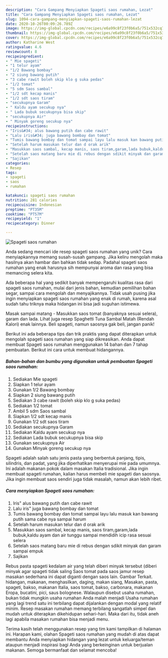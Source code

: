 ```yaml
---
description: "Cara Gampang Menyiapkan Spageti saos rumahan, Lezat"
title: "Cara Gampang Menyiapkan Spageti saos rumahan, Lezat"
slug: 1094-cara-gampang-menyiapkan-spageti-saos-rumahan-lezat
date: 2020-10-26T00:09:26.789Z
image: https://img-global.cpcdn.com/recipes/e6a99c8f23f0b6a5/751x532cq70/spageti-saos-rumahan-foto-resep-utama.jpg
thumbnail: https://img-global.cpcdn.com/recipes/e6a99c8f23f0b6a5/751x532cq70/spageti-saos-rumahan-foto-resep-utama.jpg
cover: https://img-global.cpcdn.com/recipes/e6a99c8f23f0b6a5/751x532cq70/spageti-saos-rumahan-foto-resep-utama.jpg
author: Katharine West
ratingvalue: 4.6
reviewcount: 8
recipeingredient:
- " Mie spageti"
- "1 telur ayam"
- "1/2 Bawang bombay"
- "2 siung bawang putih"
- "3 cabe rawit boleh skip klo g suka pedas"
- "1/2 tomat"
- "5 sdm Saos sambal"
- "1/2 sdt kecap manis"
- "1/2 sdt saos tiram"
- "secukupnya Garam"
- " Kaldu ayam secukup nya"
- " Lada bubuk secukupnya bisa skip"
- "secukupnya Air"
- " Minyak goreng secukup nya"
recipeinstructions:
- "Iris&#34; alus bawang putih dan cabe rawit"
- "Lalu iris&#34; juga bawang bombay dan tomat"
- "Tumis bawang bombay dan tomat sampai layu lalu masuk kan bawang putih sama cabe nya sampai harum"
- "Setelah harum masukan telur dan d orak arik"
- "Masukkan saos sambal, kecap manis, saos tiram,garam,lada bubuk,kaldu ayam dan air tunggu sampai mendidih icip rasa sesuai selera"
- "Setelah saos matang baru mie di rebus dengan sdikit minyak dan garam sampai empuk"
- "Sajikan"
categories:
- Resep
tags:
- spageti
- saos
- rumahan

katakunci: spageti saos rumahan 
nutrition: 281 calories
recipecuisine: Indonesian
preptime: "PT35M"
cooktime: "PT57M"
recipeyield: "1"
recipecategory: Dinner

---
```



![Spageti saos rumahan](https://img-global.cpcdn.com/recipes/e6a99c8f23f0b6a5/751x532cq70/spageti-saos-rumahan-foto-resep-utama.jpg)

Anda sedang mencari ide resep spageti saos rumahan yang unik? Cara menyiapkannya memang susah-susah gampang. Jika keliru mengolah maka hasilnya akan hambar dan bahkan tidak sedap. Padahal spageti saos rumahan yang enak harusnya sih mempunyai aroma dan rasa yang bisa memancing selera kita.

Ada beberapa hal yang sedikit banyak mempengaruhi kualitas rasa dari spageti saos rumahan, mulai dari jenis bahan, kemudian pemilihan bahan segar, sampai cara mengolah dan menyajikannya. Tidak usah pusing jika ingin menyiapkan spageti saos rumahan yang enak di rumah, karena asal sudah tahu triknya maka hidangan ini bisa jadi suguhan istimewa.

Masak sampai matang - Masukkan saos tomat (banyaknya sesuai selera), garam dan lada. Lihat juga resep Spaghetti Tuna Sambal Matah (Rendah Kalori) enak lainnya. Beli spageti, namun saosnya gak beli, jangan panik!


Berikut ini ada beberapa tips dan trik praktis yang dapat diterapkan untuk mengolah spageti saos rumahan yang siap dikreasikan. Anda dapat membuat Spageti saos rumahan menggunakan 14 bahan dan 7 tahap pembuatan. Berikut ini cara untuk membuat hidangannya.

<!--inarticleads1-->

##### Bahan-bahan dan bumbu yang digunakan untuk pembuatan Spageti saos rumahan:

1. Sediakan  Mie spageti
1. Siapkan 1 telur ayam
1. Gunakan 1/2 Bawang bombay
1. Siapkan 2 siung bawang putih
1. Sediakan 3 cabe rawit (boleh skip klo g suka pedas)
1. Sediakan 1/2 tomat
1. Ambil 5 sdm Saos sambal
1. Siapkan 1/2 sdt kecap manis
1. Gunakan 1/2 sdt saos tiram
1. Sediakan secukupnya Garam
1. Sediakan  Kaldu ayam secukup nya
1. Sediakan  Lada bubuk secukupnya bisa skip
1. Gunakan secukupnya Air
1. Gunakan  Minyak goreng secukup nya


Spageti adalah salah satu jenis pasta yang berbentuk panjang, tipis, silindris, dan padat, yang jika diperhatikan menyerupai mie pada umumnya. Ini adalah makanan pokok dalam masakan Italia tradisional. Jika ingin membuat spageti rumahan, kalian harus membeli mie spageti dan saosnya. Jika ingin membuat saos sendiri juga tidak masalah, namun akan lebih ribet. 

<!--inarticleads2-->

##### Cara menyiapkan Spageti saos rumahan:

1. Iris&#34; alus bawang putih dan cabe rawit
1. Lalu iris&#34; juga bawang bombay dan tomat
1. Tumis bawang bombay dan tomat sampai layu lalu masuk kan bawang putih sama cabe nya sampai harum
1. Setelah harum masukan telur dan d orak arik
1. Masukkan saos sambal, kecap manis, saos tiram,garam,lada bubuk,kaldu ayam dan air tunggu sampai mendidih icip rasa sesuai selera
1. Setelah saos matang baru mie di rebus dengan sdikit minyak dan garam sampai empuk
1. Sajikan


Rebus pasta spageti kedalam air yang telah diberi minyak tersebut (diberi minyak agar spageti tidak saling Saos tomat pada saos jamur resep masakan sederhana ini dapat diganti dengan saos lain. Gambar Terkait. hidangan, makanan, menghasilkan, daging, makan siang, Masakan, pasta, spageti, bakso, makanan Italia, saos tomat, bakso, carbonara, makanan Eropa, bucatini, pici, saus bolognese. Walaupun disebut usaha rumahan, bukan tidak mungkin usaha rumahan Anda malah menjadi Usaha rumahan yang lagi trend satu ini terbilang dapat dijalankan dengan modal yang relatif minim. Resep masakan rumahan memang terbilang sangatlah simpel dan mudah untuk diterapkan dikehidupan sehari-hari. Maka dari itu, tidak aneh lagi apabila masakan rumahan bisa menjadi menu. 

Terima kasih telah menggunakan resep yang tim kami tampilkan di halaman ini. Harapan kami, olahan Spageti saos rumahan yang mudah di atas dapat membantu Anda menyiapkan hidangan yang lezat untuk keluarga/teman ataupun menjadi inspirasi bagi Anda yang berkeinginan untuk berjualan makanan. Semoga bermanfaat dan selamat mencoba!
